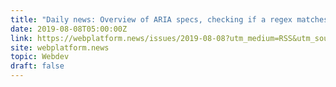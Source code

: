 ```yaml
---
title: "Daily news: Overview of ARIA specs, checking if a regex matches a string, uninstalling desktop web apps."
date: 2019-08-08T05:00:00Z
link: https://webplatform.news/issues/2019-08-08?utm_medium=RSS&utm_source=hune
site: webplatform.news
topic: Webdev
draft: false
---
```

